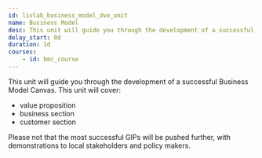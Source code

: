 ```yaml
---
id: livlab_business_model_dve_unit
name: Business Model
desc: This unit will guide you through the development of a successful Business Model Canvas
delay_start: 0d
duration: 1d
courses:
    - id: bmc_course
---
```


This unit will guide you through the development of a successful Business Model Canvas. This unit will cover: 
- value proposition
- business section
- customer section 

Please not that the most successful GIPs will be pushed further, with demonstrations to local stakeholders and policy makers.

